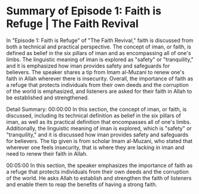 # Summary of Episode 1: Faith is Refuge | The Faith Revival

In "Episode 1: Faith is Refuge" of "The Faith Revival," faith is discussed from both a technical and practical perspective. The concept of iman, or faith, is defined as belief in the six pillars of iman and as encompassing all of one's limbs. The linguistic meaning of iman is explored as "safety" or "tranquility," and it is emphasized how iman provides safety and safeguards for believers. The speaker shares a tip from Imam al-Muzani to renew one's faith in Allah wherever there is insecurity. Overall, the importance of faith as a refuge that protects individuals from their own deeds and the corruption of the world is emphasized, and listeners are asked for their faith in Allah to be established and strengthened.

Detail Summary: 
00:00:00
In this section, the concept of iman, or faith, is discussed, including its technical definition as belief in the six pillars of iman, as well as its practical definition that encompasses all of one's limbs. Additionally, the linguistic meaning of iman is explored, which is "safety" or "tranquility," and it is discussed how iman provides safety and safeguards for believers. The tip given is from scholar Imam al-Muzani, who stated that wherever one feels insecurity, that is where they are lacking in iman and need to renew their faith in Allah.

00:05:00
In this section, the speaker emphasizes the importance of faith as a refuge that protects individuals from their own deeds and the corruption of the world. He asks Allah to establish and strengthen the faith of listeners and enable them to reap the benefits of having a strong faith.

